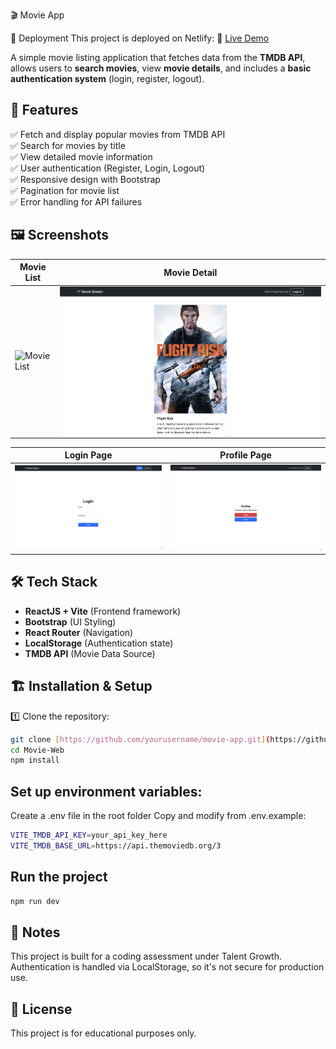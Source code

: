 🎬 Movie App

🚀 Deployment
This project is deployed on Netlify:
🔗 [Live Demo](https://movie-app-restuarmando.netlify.app/)



A simple movie listing application that fetches data from the **TMDB API**, allows users to **search movies**, view **movie details**, and includes a **basic authentication system** (login, register, logout).

## 🚀 Features

✅ Fetch and display popular movies from TMDB API  
✅ Search for movies by title  
✅ View detailed movie information  
✅ User authentication (Register, Login, Logout)  
✅ Responsive design with Bootstrap  
✅ Pagination for movie list  
✅ Error handling for API failures

## 🖼 Screenshots

| Movie List | Movie Detail |
|------------|-------------|
| ![Movie List](screenshots/movie-list.png) | ![Movie Detail](screenshots/movie-detail.png) |

| Login Page | Profile Page |
|------------|-------------|
| ![Login Page](screenshots/login.png) | ![Profile Page](screenshots/profile.png) |


## 🛠 Tech Stack

- **ReactJS + Vite** (Frontend framework)
- **Bootstrap** (UI Styling)
- **React Router** (Navigation)
- **LocalStorage** (Authentication state)
- **TMDB API** (Movie Data Source)

## 🏗 Installation & Setup

1️⃣ Clone the repository:

```sh
git clone [https://github.com/yourusername/movie-app.git](https://github.com/Restu-Armando/Movie-Web.git)
cd Movie-Web
npm install
```

## Set up environment variables:

Create a .env file in the root folder
Copy and modify from .env.example:

```sh
VITE_TMDB_API_KEY=your_api_key_here
VITE_TMDB_BASE_URL=https://api.themoviedb.org/3
```

## Run the project

```sh
npm run dev
```

## 📌 Notes

This project is built for a coding assessment under Talent Growth.
Authentication is handled via LocalStorage, so it's not secure for production use.

## 📝 License

This project is for educational purposes only.
